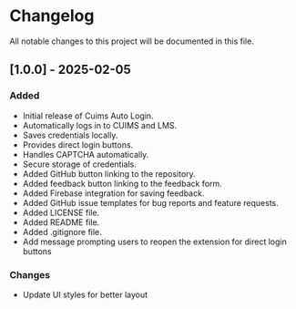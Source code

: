 # Changelog

All notable changes to this project will be documented in this file.

## [1.0.0] - 2025-02-05

### Added
- Initial release of Cuims Auto Login.
- Automatically logs in to CUIMS and LMS.
- Saves credentials locally.
- Provides direct login buttons.
- Handles CAPTCHA automatically.
- Secure storage of credentials.
- Added GitHub button linking to the repository.
- Added feedback button linking to the feedback form.
- Added Firebase integration for saving feedback.
- Added GitHub issue templates for bug reports and feature requests.
- Added LICENSE file.
- Added README file.
- Added .gitignore file.
- Add message prompting users to reopen the extension for direct login buttons

### Changes
- Update UI styles for better layout
